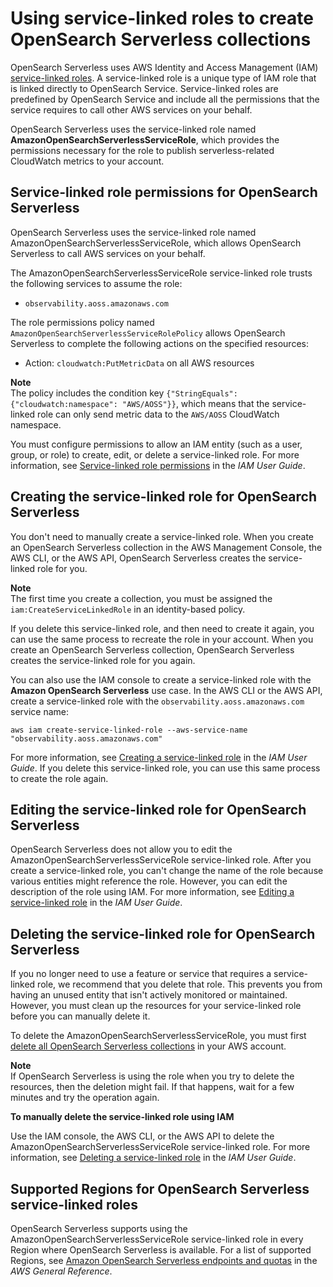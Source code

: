 # Using service\-linked roles to create OpenSearch Serverless collections<a name="serverless-service-linked-roles"></a>

OpenSearch Serverless uses AWS Identity and Access Management \(IAM\) [service\-linked roles](https://docs.aws.amazon.com/IAM/latest/UserGuide/id_roles_terms-and-concepts.html#iam-term-service-linked-role)\. A service\-linked role is a unique type of IAM role that is linked directly to OpenSearch Service\. Service\-linked roles are predefined by OpenSearch Service and include all the permissions that the service requires to call other AWS services on your behalf\.

OpenSearch Serverless uses the service\-linked role named **AmazonOpenSearchServerlessServiceRole**, which provides the permissions necessary for the role to publish serverless\-related CloudWatch metrics to your account\.

## Service\-linked role permissions for OpenSearch Serverless<a name="serverless-slr-permissions"></a>

OpenSearch Serverless uses the service\-linked role named AmazonOpenSearchServerlessServiceRole, which allows OpenSearch Serverless to call AWS services on your behalf\.

The AmazonOpenSearchServerlessServiceRole service\-linked role trusts the following services to assume the role:
+ `observability.aoss.amazonaws.com`

The role permissions policy named `AmazonOpenSearchServerlessServiceRolePolicy` allows OpenSearch Serverless to complete the following actions on the specified resources:
+ Action: `cloudwatch:PutMetricData` on all AWS resources

**Note**  
The policy includes the condition key `{"StringEquals": {"cloudwatch:namespace": "AWS/AOSS"}}`, which means that the service\-linked role can only send metric data to the `AWS/AOSS` CloudWatch namespace\.  
 

You must configure permissions to allow an IAM entity \(such as a user, group, or role\) to create, edit, or delete a service\-linked role\. For more information, see [Service\-linked role permissions](https://docs.aws.amazon.com/IAM/latest/UserGuide/using-service-linked-roles.html#service-linked-role-permissions) in the *IAM User Guide*\.

## Creating the service\-linked role for OpenSearch Serverless<a name="create-serverless-slr"></a>

You don't need to manually create a service\-linked role\. When you create an OpenSearch Serverless collection in the AWS Management Console, the AWS CLI, or the AWS API, OpenSearch Serverless creates the service\-linked role for you\.

**Note**  
The first time you create a collection, you must be assigned the `iam:CreateServiceLinkedRole` in an identity\-based policy\. 

If you delete this service\-linked role, and then need to create it again, you can use the same process to recreate the role in your account\. When you create an OpenSearch Serverless collection, OpenSearch Serverless creates the service\-linked role for you again\. 

You can also use the IAM console to create a service\-linked role with the **Amazon OpenSearch Serverless** use case\. In the AWS CLI or the AWS API, create a service\-linked role with the `observability.aoss.amazonaws.com` service name:

```
aws iam create-service-linked-role --aws-service-name "observability.aoss.amazonaws.com"
```

For more information, see [Creating a service\-linked role](https://docs.aws.amazon.com/IAM/latest/UserGuide/using-service-linked-roles.html#create-service-linked-role) in the *IAM User Guide*\. If you delete this service\-linked role, you can use this same process to create the role again\.

## Editing the service\-linked role for OpenSearch Serverless<a name="edit-serverless-slr"></a>

OpenSearch Serverless does not allow you to edit the AmazonOpenSearchServerlessServiceRole service\-linked role\. After you create a service\-linked role, you can't change the name of the role because various entities might reference the role\. However, you can edit the description of the role using IAM\. For more information, see [Editing a service\-linked role](https://docs.aws.amazon.com/IAM/latest/UserGuide/using-service-linked-roles.html#edit-service-linked-role) in the *IAM User Guide*\.

## Deleting the service\-linked role for OpenSearch Serverless<a name="delete-serverless-slr"></a>

If you no longer need to use a feature or service that requires a service\-linked role, we recommend that you delete that role\. This prevents you from having an unused entity that isn't actively monitored or maintained\. However, you must clean up the resources for your service\-linked role before you can manually delete it\.

To delete the AmazonOpenSearchServerlessServiceRole, you must first [delete all OpenSearch Serverless collections](serverless-manage.md#serverless-delete) in your AWS account\.

**Note**  
If OpenSearch Serverless is using the role when you try to delete the resources, then the deletion might fail\. If that happens, wait for a few minutes and try the operation again\.

**To manually delete the service\-linked role using IAM**

Use the IAM console, the AWS CLI, or the AWS API to delete the AmazonOpenSearchServerlessServiceRole service\-linked role\. For more information, see [Deleting a service\-linked role](https://docs.aws.amazon.com/IAM/latest/UserGuide/using-service-linked-roles.html#delete-service-linked-role) in the *IAM User Guide*\.

## Supported Regions for OpenSearch Serverless service\-linked roles<a name="serverless-slr-regions"></a>

OpenSearch Serverless supports using the AmazonOpenSearchServerlessServiceRole service\-linked role in every Region where OpenSearch Serverless is available\. For a list of supported Regions, see [Amazon OpenSearch Serverless endpoints and quotas](https://docs.aws.amazon.com/general/latest/gr/opensearch-service.html) in the *AWS General Reference*\.